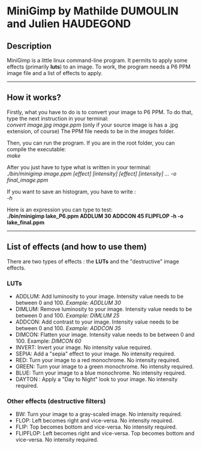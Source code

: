 # MiniGimp by Mathilde DUMOULIN and Julien HAUDEGOND

## Description

MiniGimp is a little linux command-line program. It permits to apply some effects (primarily **luts**) to an image.
To work, the program needs a P6 PPM image file and a list of effects to apply.

-----------------

## How it works?

Firstly, what you have to do is to convert your image to P6 PPM. To do that, type the next instruction in your terminal: <br/>
*convert image.jpg image.ppm* (only if your source image is has a .jpg extension, of course)
The PPM file needs to be in the *images* folder.

Then, you can run the program. If you are in the root folder, you can compile the executable: <br/>
*make*

After you just have to type what is written in your terminal: <br/>
*./bin/minigimp image.ppm [effect] [intensity] [effect] [intensity] ... -o final_image.ppm*

If you want to save an histogram, you have to write : <br />
*-h*

Here is an expression you can type to test: <br/>
**./bin/minigimp lake_P6.ppm ADDLUM 30 ADDCON 45 FLIPFLOP -h -o lake_final.ppm**

----------------

## List of effects (and how to use them)

There are two types of effects : the **LUTs** and the "destructive" image effects.

### LUTs

* ADDLUM: Add luminosity to your image. Intensity value needs to be between 0 and 100. *Example: ADDLUM 30*
* DIMLUM: Remove luminosity to your image. Intensity value needs to be between 0 and 100. *Example: DIMLUM 25*
* ADDCON: Add contrast to your image. Intensity value needs to be between 0 and 100. *Example: ADDCON 35*
* DIMCON: Flatten your image. Intensity value needs to be between 0 and 100. Example: *DIMCON 60*
* INVERT: Invert your image. No intensity value required.
* SEPIA: Add a "sepia" effect to your image. No intensity required.
* RED: Turn your image to a red monochrome. No intensity required.
* GREEN: Turn your image to a green monochrome. No intensity required.
* BLUE: Turn your image to a blue monochrome. No intensity required.
* DAYTON : Apply a "Day to Night" look to your image. No intensity required.

### Other effects (destructive filters)

* BW: Turn your image to a gray-scaled image. No intensity required.
* FLOP: Left becomes right and vice-versa. No intensity required.
* FLIP: Top becomes bottom and vice-versa. No intensity required.
* FLIPFLOP: Left becomes right and vice-versa. Top becomes bottom and vice-versa. No intensity required.